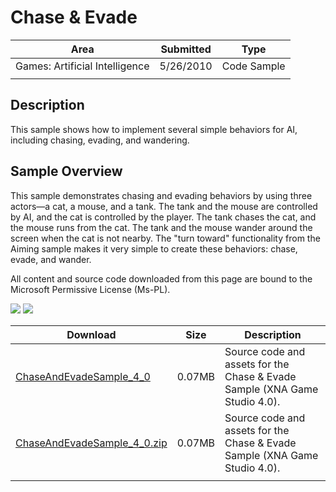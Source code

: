 # Chase & Evade

|Area|Submitted|Type|
|-|-|-|
Games: Artificial Intelligence|5/26/2010|Code Sample
||||

## Description

This sample shows how to implement several simple behaviors for AI, including chasing, evading, and wandering.

## Sample Overview

This sample demonstrates chasing and evading behaviors by using three actors—a cat, a mouse, and a tank. The tank and the mouse are controlled by AI, and the cat is controlled by the player. The tank chases the cat, and the mouse runs from the cat. The tank and the mouse wander around the screen when the cat is not nearby. The "turn toward" functionality from the Aiming sample makes it very simple to create these behaviors: chase, evade, and wander.

All content and source code downloaded from this page are bound to the Microsoft Permissive License (Ms-PL).

![](https://github.com/simondarksidej/XNAGameStudio/blob/master/Images/XNA_ChaseAndEvade_01_small.jpg?raw=true)
![](https://github.com/simondarksidej/XNAGameStudio/blob/master/Images/XNA_ChaseAndEvade_02_small.jpg?raw=true)

Download | Size | Description
---|---|---|
[ChaseAndEvadeSample_4_0](https://github.com/simondarksidej/XNAGameStudio/tree/master/Samples/ChaseAndEvadeSample_4_0) | 0.07MB | Source code and assets for the Chase & Evade Sample (XNA Game Studio 4.0).
[ChaseAndEvadeSample_4_0.zip](https://github.com/simondarksidej/XNAGameStudioZips/tree/master/Samples/ChaseAndEvadeSample_4_0.zip) | 0.07MB | Source code and assets for the Chase & Evade Sample (XNA Game Studio 4.0).
||||
